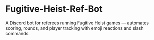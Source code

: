 # Fugitive-Heist-Ref-Bot
A Discord bot for referees running Fugitive Heist games — automates scoring, rounds, and player tracking with emoji reactions and slash commands.
